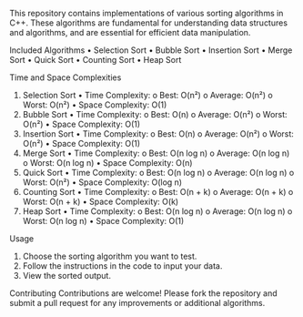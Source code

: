 This repository contains implementations of various sorting algorithms in C++.
These algorithms are fundamental for understanding data structures and algorithms, and are essential for efficient data manipulation.

Included Algorithms
•	Selection Sort
•	Bubble Sort
•	Insertion Sort
•	Merge Sort
•	Quick Sort
•	Counting Sort
•	Heap Sort

Time and Space Complexities
1. Selection Sort
•	Time Complexity:
o	Best: O(n²)
o	Average: O(n²)
o	Worst: O(n²)
•	Space Complexity: O(1)
2. Bubble Sort
•	Time Complexity:
o	Best: O(n)
o	Average: O(n²)
o	Worst: O(n²)
•	Space Complexity: O(1)
3. Insertion Sort
•	Time Complexity:
o	Best: O(n)
o	Average: O(n²)
o	Worst: O(n²)
•	Space Complexity: O(1)
4. Merge Sort
•	Time Complexity:
o	Best: O(n log n)
o	Average: O(n log n)
o	Worst: O(n log n)
•	Space Complexity: O(n)
5. Quick Sort
•	Time Complexity:
o	Best: O(n log n)
o	Average: O(n log n)
o	Worst: O(n²)
•	Space Complexity: O(log n)
6. Counting Sort
•	Time Complexity:
o	Best: O(n + k)
o	Average: O(n + k)
o	Worst: O(n + k)
•	Space Complexity: O(k)
7. Heap Sort
•	Time Complexity:
o	Best: O(n log n)
o	Average: O(n log n)
o	Worst: O(n log n)
•	Space Complexity: O(1)

Usage
1.	Choose the sorting algorithm you want to test.
2.	Follow the instructions in the code to input your data.
3.	View the sorted output.

Contributing
Contributions are welcome! Please fork the repository and submit a pull request for any improvements or additional algorithms.

